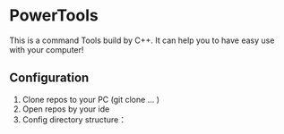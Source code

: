 # PowerTools
This is a command Tools build by C++. It can help you to have easy use with your computer!
## Configuration
1. Clone repos to your PC (git clone ... )
2. Open repos by your ide
3. Config directory structure：
    